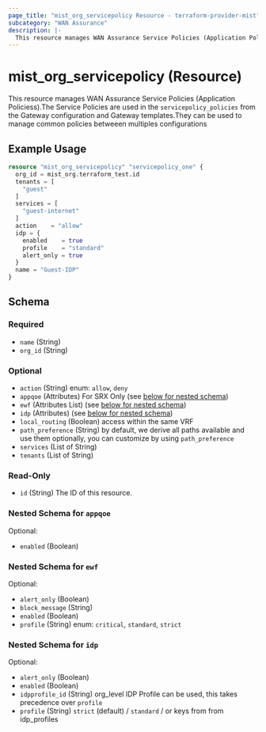 ```yaml
---
page_title: "mist_org_servicepolicy Resource - terraform-provider-mist"
subcategory: "WAN Assurance"
description: |-
  This resource manages WAN Assurance Service Policies (Application Policiess).The Service Policies are used in the servicepolicy_policies from the Gateway configuration and Gateway templates.They can be used to manage common policies betweeen multiples configurations
---
```


# mist_org_servicepolicy (Resource)

This resource manages WAN Assurance Service Policies (Application Policiess).The Service Policies are used in the `servicepolicy_policies` from the Gateway configuration and Gateway templates.They can be used to manage common policies betweeen multiples configurations


## Example Usage

```terraform
resource "mist_org_servicepolicy" "servicepolicy_one" {
  org_id = mist_org.terraform_test.id
  tenants = [
    "guest"
  ]
  services = [
    "guest-internet"
  ]
  action    = "allow"
  idp = {
    enabled    = true
    profile    = "standard"
    alert_only = true
  }
  name = "Guest-IDP"
}
```

<!-- schema generated by tfplugindocs -->
## Schema

### Required

- `name` (String)
- `org_id` (String)

### Optional

- `action` (String) enum: `allow`, `deny`
- `appqoe` (Attributes) For SRX Only (see [below for nested schema](#nestedatt--appqoe))
- `ewf` (Attributes List) (see [below for nested schema](#nestedatt--ewf))
- `idp` (Attributes) (see [below for nested schema](#nestedatt--idp))
- `local_routing` (Boolean) access within the same VRF
- `path_preference` (String) by default, we derive all paths available and use them
optionally, you can customize by using `path_preference`
- `services` (List of String)
- `tenants` (List of String)

### Read-Only

- `id` (String) The ID of this resource.

<a id="nestedatt--appqoe"></a>
### Nested Schema for `appqoe`

Optional:

- `enabled` (Boolean)


<a id="nestedatt--ewf"></a>
### Nested Schema for `ewf`

Optional:

- `alert_only` (Boolean)
- `block_message` (String)
- `enabled` (Boolean)
- `profile` (String) enum: `critical`, `standard`, `strict`


<a id="nestedatt--idp"></a>
### Nested Schema for `idp`

Optional:

- `alert_only` (Boolean)
- `enabled` (Boolean)
- `idpprofile_id` (String) org_level IDP Profile can be used, this takes precedence over `profile`
- `profile` (String) `strict` (default) / `standard` / or keys from from idp_profiles


